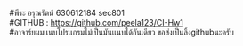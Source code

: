 #พีระ อรุณรัตน์ 630612184 sec801 <br />
#GITHUB : https://github.com/peela123/CI-Hw1 <br />
#อาจาร์ยผมเเนบโปรเเกรมไม่เป็นมันเเนบได้อันเดียว ขอส่งเป็นลิ้งgithubนะครับ
